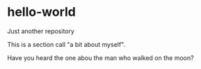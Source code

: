 # hello-world
Just another repository

This is a section call "a bit about myself". 

Have you heard the one abou the man who walked on the moon?
